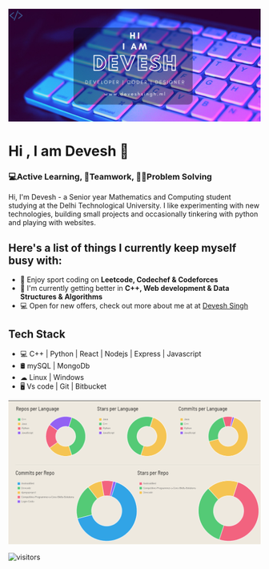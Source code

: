 ![Header](https://github.com/D3v3sh5ingh/D3v3sh5ingh/blob/master/Assets/banner.png)

# Hi , I am Devesh 👋

<h3>💻Active Learning, 🤝Teamwork, 👨‍💻Problem Solving</h3> 

Hi, I'm Devesh - a Senior year Mathematics and Computing student studying at the Delhi Technological University. I like experimenting with new technologies, building small projects and occasionally tinkering with python and playing with websites.

## Here's a list of things I currently keep myself busy with:
* 🌱 Enjoy sport coding on **Leetcode, Codechef & Codeforces**
* 💼 I'm currently getting better in **C++, Web development & Data Structures & Algorithms**
* 💻 Open for new offers, check out more about me at at [Devesh Singh](http://www.deveshsingh.ml)

## Tech Stack
* 💻 C++ | Python | React | Nodejs | Express | Javascript
* 🛢️ mySQL | MongoDb 
* ☁ Linux | Windows
* 🖥️ Vs code | Git | Bitbucket

![stats][]


[stats]: https://github.com/D3v3sh5ingh/D3v3sh5ingh/blob/master/Assets/stats.png


![visitors](https://visitor-badge.laobi.icu/badge?page_id=D3v3sh5ingh.D3v3sh5ingh)

